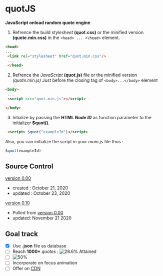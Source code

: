 # quotJS
**JavaScript onload random quote engine**

1. Refrence the build *stylesheet* **(quot.css)** or the minified version **(quote.min.css)** in the `<head> ... <\head>` element. 
```html
<head>
...
 <link rel="stylesheet" href="quot.min.css"/>
 ...
 </head>
 ```
2. Refrence the *JavaScript* **(quot.js)** file or the minified version *(quote.min.js)* Just before the closing tag of `<body>...</body>` element
```html
<body>
 ...
 <script src="quot.min.js"></script>

</body>
```
3. Intialize by passing the **HTML *Node ID*** as function parameter to the initializer **$quot()**.
```html 
 <script> $quot("exampleId")</script>
 ```

Also, you can initialize the script in your *main.js* file thus :

```JavaScript
$quot(exampleId)
```





## Source Control
[version 0.00](https://github.com/opeolluwa/quotJS/tree/main/V0.00)
  * created : October 21, 2020
  * updated : October 23, 2020
  
 [version 0.10]()
 * Pulled from [version 0.00](https://github.com/opeolluwa/quotJS/tree/main/V0.00)
 * updated: November 21 2020
 

## Goal track
- [x] Use **.json** file as database
- [ ]  Reach **1000+** _quotes_ : ![28.6%](https://progress-bar.dev/28.6) Attained
- [ ] ![50%](https://progress-bar.dev/50)
- [ ] Incorporate on focus animation
- [ ] Offer on [CDN](https://www.google.com/search?q=cdn&oq=cdn&aqs=chrome..69i57j0i67j69i60l2j5i44.2641j0j1&sourceid=chrome-mobile&ie=UTF-8)
